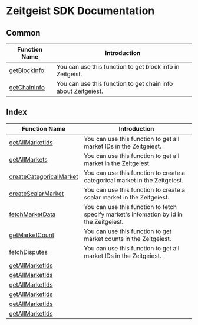 # Zeitgeist SDK Documentation



## Common

| Function Name                            | Introduction                                                 |
| ---------------------------------------- | ------------------------------------------------------------ |
| [getBlockInfo](./common#getBlockInfo)    | You can use this function to get block info in Zeitgeist.    |
| [getChainInfo](./common/getChainInfo.ts) | You can use this function to get chain info about Zeitgeiest. |



## Index

| Function Name                                                | Introduction                                                 |
| ------------------------------------------------------------ | ------------------------------------------------------------ |
| [getAllMarketIds](./index/getAllMarketIds.ts)                | You can use this function to get all market IDs in the Zeitgeiest. |
| [getAllMarkets](./index/getAllMarkets.ts)                    | You can use this function to get all market in the Zeitgeiest. |
| [createCategoricalMarket](./index/createCategoricalMarket.ts) | You can use this function to create a categorical market in the Zeitgeiest. |
| [createScalarMarket](./index/createScalarMarket.ts)          | You can use this function to create a scalar market in the Zeitgeiest. |
| [fetchMarketData](./index/fetchMarketData.ts)                | You can use this function to fetch specify market's infomation by id in the Zeitgeiest. |
| [getMarketCount](./index/getMarketCount.ts)                  | You can use this function to get market counts in the Zeitgeiest. |
| [fetchDisputes](./index/fetchDisputes.ts)                    | You can use this function to get all market IDs in the Zeitgeiest. |
| [getAllMarketIds](./index/.ts)                               |                                                              |
| [getAllMarketIds](./index/.ts)                               |                                                              |
| [getAllMarketIds](./index/.ts)                               |                                                              |
| [getAllMarketIds](./index/.ts)                               |                                                              |
| [getAllMarketIds](./index/.ts)                               |                                                              |
| [getAllMarketIds](./index/.ts)                               |                                                              |

